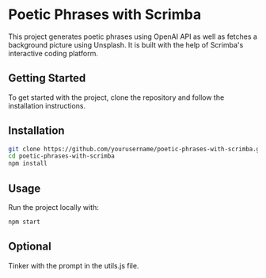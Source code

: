 # Poetic Phrases with Scrimba

This project generates poetic phrases using OpenAI API as well as fetches a background picture using Unsplash. It is built with the help of Scrimba's interactive coding platform.

## Getting Started

To get started with the project, clone the repository and follow the installation instructions.

## Installation

```bash
git clone https://github.com/yourusername/poetic-phrases-with-scrimba.git
cd poetic-phrases-with-scrimba
npm install
```

## Usage

Run the project locally with:

```bash
npm start
```

## Optional

Tinker with the prompt in the utils.js file.